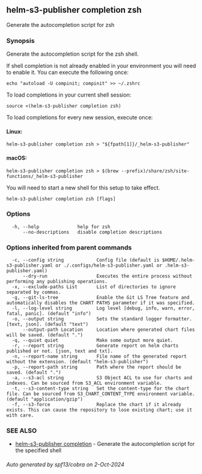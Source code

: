 ## helm-s3-publisher completion zsh

Generate the autocompletion script for zsh

### Synopsis

Generate the autocompletion script for the zsh shell.

If shell completion is not already enabled in your environment you will need
to enable it.  You can execute the following once:

	echo "autoload -U compinit; compinit" >> ~/.zshrc

To load completions in your current shell session:

	source <(helm-s3-publisher completion zsh)

To load completions for every new session, execute once:

#### Linux:

	helm-s3-publisher completion zsh > "${fpath[1]}/_helm-s3-publisher"

#### macOS:

	helm-s3-publisher completion zsh > $(brew --prefix)/share/zsh/site-functions/_helm-s3-publisher

You will need to start a new shell for this setup to take effect.


```
helm-s3-publisher completion zsh [flags]
```

### Options

```
  -h, --help              help for zsh
      --no-descriptions   disable completion descriptions
```

### Options inherited from parent commands

```
  -c, --config string            Config file (default is $HOME/.helm-s3-publisher.yaml or ./.configs/helm-s3-publisher.yaml or .helm-s3-publisher.yaml)
      --dry-run                  Executes the entire process without performing any publishing operations.
  -x, --exclude-paths List       List of directories to ignore separated by commas.
  -g, --git-ls-tree              Enable the Git LS Tree feature and automatically disables the CHART PATHS parameter if it was specified.
  -l, --log-level string         Log level [debug, info, warn, error, fatal, panic]. (default "info")
  -o, --output string            Sets the standard logger formatter. [text, json]. (default "text")
      --output-path Location     Location where generated chart files will be saved. (default ".")
  -q, --quiet quiet              Make some output more quiet.
  -r, --report string            Generate report on helm charts published or not. [json, text and txt].
  -n, --report-name string       File name of the generated report without the extension. (default "helm-s3-publisher")
  -p, --report-path string       Path where the report should be saved. (default ".")
  -a, --s3-acl string            S3 Object ACL to use for charts and indexes. Can be sourced from S3_ACL environment variable.
  -t, --s3-content-type string   Set the content-type for the chart file. Can be sourced from S3_CHART_CONTENT_TYPE environment variable. (default "application/gzip")
  -f, --s3-force                 Replace the chart if it already exists. This can cause the repository to lose existing chart; use it with care.
```

### SEE ALSO

* [helm-s3-publisher completion](helm-s3-publisher_completion.md)	 - Generate the autocompletion script for the specified shell

###### Auto generated by spf13/cobra on 2-Oct-2024
